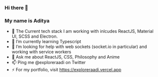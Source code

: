 ### Hi there 👋
### My name is Aditya

- 🔭 The Current tech stack I am working with inlcudes ReactJS, Material UI, SCSS and Electron.
- 🌱 I’m currently learning Typescript
- 🤔 I’m looking for help with web sockets (socket.io in particular) and working with service workers
- 💬 Ask me about ReactJS, CSS, Philosophy and Anime
- 📫 Ping me @exploreraadi on Twitter
- ⚡ For my portfolio, visit https://exploreraadi.vercel.app
